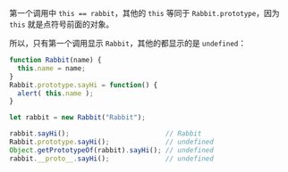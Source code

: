 
第一个调用中 `this == rabbit`，其他的 `this` 等同于 `Rabbit.prototype`，因为 `this` 就是点符号前面的对象。

所以，只有第一个调用显示 `Rabbit`，其他的都显示的是 `undefined`：

```js
function Rabbit(name) {
  this.name = name;
}
Rabbit.prototype.sayHi = function() {
  alert( this.name );
}

let rabbit = new Rabbit("Rabbit");

rabbit.sayHi();                        // Rabbit
Rabbit.prototype.sayHi();              // undefined
Object.getPrototypeOf(rabbit).sayHi(); // undefined
rabbit.__proto__.sayHi();              // undefined
```
